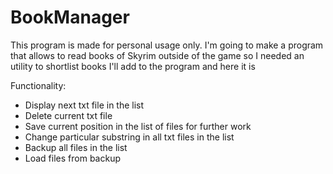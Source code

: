 # BookManager
This program is made for personal usage only. I'm going to make a program that allows to read books of Skyrim
outside of the game so I needed an utility to shortlist books I'll add to the program and here it is

Functionality:
* Display next txt file in the list
* Delete current txt file
* Save current position in the list of files for further work
* Change particular substring in all txt files in the list
* Backup all files in the list
* Load files from backup
